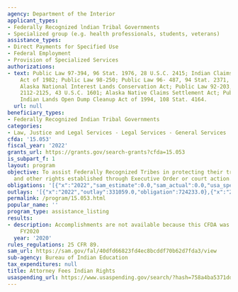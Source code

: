 ```yaml
---
agency: Department of the Interior
applicant_types:
- Federally Recognized lndian Tribal Governments
- Specialized group (e.g. health professionals, students, veterans)
assistance_types:
- Direct Payments for Specified Use
- Federal Employment
- Provision of Specialized Services
authorizations:
- text: Public Law 97-394, 96 Stat. 1976, 28 U.S.C. 2415; Indian Claims Limitation
    Act of 1982; Public Law 98-250; Public Law 96- 487, 94 Stat. 2371, 16 U.S.C. 3101;
    Alaska National Interest Lands Conservation Act; Public Law 92-203, 106 Stat.
    2112-2125, 43 U.S.C. 1601; Alaska Native Claims Settlement Act; Public Law 103-399;
    Indian Lands Open Dump Cleanup Act of 1994, 108 Stat. 4164.
  url: null
beneficiary_types:
- Federally Recognized Indian Tribal Governments
categories:
- Law, Justice and Legal Services - Legal Services - General Services
cfda: '15.053'
fiscal_year: '2022'
grants_url: https://grants.gov/search-grants?cfda=15.053
is_subpart_f: 1
layout: program
objective: To assist Federally Recognized Tribes in protecting their treaty rights
  and other rights established through Executive Order or court action.
obligations: '[{"x":"2022","sam_estimate":0.0,"sam_actual":0.0,"usa_spending_actual":288087.0},{"x":"2023","sam_estimate":0.0,"sam_actual":462757.0,"usa_spending_actual":462757.0},{"x":"2024","sam_estimate":0.0,"sam_actual":0.0,"usa_spending_actual":861174.0}]'
outlays: '[{"x":"2022","outlay":331059.0,"obligation":724233.0},{"x":"2023","outlay":0.0,"obligation":574785.0},{"x":"2024","outlay":0.0,"obligation":178000.0}]'
permalink: /program/15.053.html
popular_name: ''
program_type: assistance_listing
results:
- description: Accomplishments are not available because this CFDA was not used in
    FY2020
  year: '2020'
rules_regulations: 25 CFR 89.
sam_url: https://sam.gov/fal/40dfd66823fd4ec8bcddf70b62d7fda3/view
sub-agency: Bureau of Indian Education
tax_expenditures: null
title: Attorney Fees Indian Rights
usaspending_url: https://www.usaspending.gov/search/?hash=758a4ba5371dd5efc5bcc96466a12d9a
---
```

